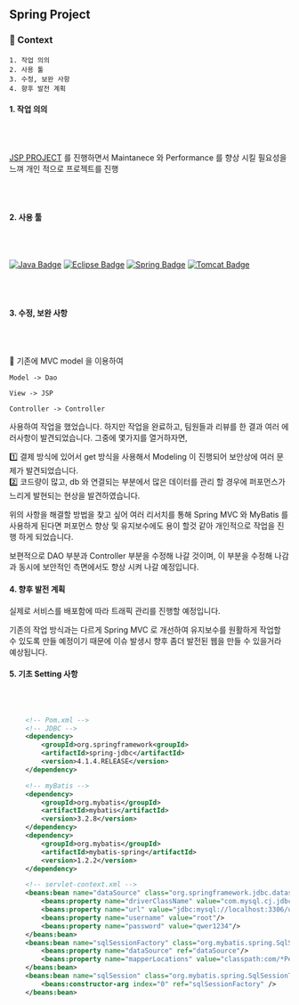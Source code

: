 ## Spring Project

### 💫 Context

    1. 작업 의의
    2. 사용 툴
    3. 수정, 보완 사항
    4. 향후 발전 계획

#### 1. 작업 의의

<br/>
<br/>

[JSP PROJECT](https://github.com/jasper-oh/JSP_WebProject) 를 진행하면서 Maintanece 와 Performance 를 향상 시킬 필요성을 느껴 개인 적으로 프로젝트를 진행

<br/>
<br/>

#### 2. 사용 툴

<br/>
<br/>

[![Java Badge](https://img.shields.io/badge/Java-007396?style=for-the-badge&logo=java&logoColor=black)](http://java.com/)
[![Eclipse Badge](https://img.shields.io/badge/Eclipse-2C2255?style=for-the-badge&logo=eclipse&logoColor=white)](http://eclipse.org/)
[![Spring Badge](https://img.shields.io/badge/Spring_MyBatis-04ff00?style=for-the-badge&logo=spring&logoColor=white)](http://spring.io/)
[![Tomcat Badge](https://img.shields.io/badge/Apache_Tomcat-CB9F18?style=for-the-badge&logo=Apache&logoColor=white)](http://spring.io/)

<br/>
<br/>

#### 3. 수정, 보완 사항

<br/>
<br/>

📌 기존에 MVC model 을 이용하여

    Model -> Dao

    View -> JSP

    Controller -> Controller

사용하여 작업을 했었습니다. 하지만 작업을 완료하고, 팀원들과 리뷰를 한 결과 여러 에러사항이 발견되었습니다. 그중에 몇가지를 열거하자면,

1️⃣ 결제 방식에 있어서 get 방식을 사용해서 Modeling 이 진행되어 보안상에 여러 문제가 발견되었습니다.<br/>
2️⃣ 코드량이 많고, db 와 연결되는 부분에서 많은 데이터를 관리 할 경우에 퍼포먼스가 느리게 발현되는 현상을 발견하였습니다.

위의 사항을 해결할 방법을 찾고 싶어 여러 리서치를 통해 Spring MVC 와 MyBatis 를 사용하게 된다면 퍼포먼스 향상 및 유지보수에도 용이 할것 같아 개인적으로 작업을 진행 하게 되었습니다.

보편적으로 DAO 부분과 Controller 부분을 수정해 나갈 것이며, 이 부분을 수정해 나감과 동시에 보안적인 측면에서도 향상 시켜 나갈 예정입니다.

#### 4. 향후 발전 계획

실제로 서비스를 배포함에 따라 트래픽 관리를 진행할 예정입니다.

기존의 작업 방식과는 다르게 Spring MVC 로 개선하여 유지보수를 원활하게 작업할 수 있도록 만들 예정이기 때문에 이슈 발생시 향후 좀더 발전된 웹을 만들 수 있을거라 예상됩니다.

#### 5. 기초 Setting 사항

<br/>
<br/>

```XML
    <!-- Pom.xml -->
    <!-- JDBC -->
    <dependency>
    	<groupId>org.springframework<groupId>
    	<artifactId>spring-jdbc</artifactId>
    	<version>4.1.4.RELEASE</version>
    </dependency>

	<!-- myBatis -->
	<dependency>
		<groupId>org.mybatis</groupId>
		<artifactId>mybatis</artifactId>
		<version>3.2.8</version>
	</dependency>
	<dependency>
	    <groupId>org.mybatis</groupId>
	    <artifactId>mybatis-spring</artifactId>
	    <version>1.2.2</version>
	</dependency>

    <!-- servlet-context.xml -->
    <beans:bean name="dataSource" class="org.springframework.jdbc.datasource.DriverManagerDataSource">
		<beans:property name="driverClassName" value="com.mysql.cj.jdbc.Driver"/>
		<beans:property name="url" value="jdbc:mysql://localhost:3306/useraddress?serverTimezone=Asia/Seoul&amp;characterEncoding=utf8&amp;useSSL=false"/>
		<beans:property name="username" value="root"/>
		<beans:property name="password" value="qwer1234"/>
	</beans:bean>
	<beans:bean name="sqlSessionFactory" class="org.mybatis.spring.SqlSessionFactoryBean">
		<beans:property name="dataSource" ref="dataSource"/>
		<beans:property name="mapperLocations" value="classpath:com/*Personal Root*/*.xml" />
	</beans:bean>
	<beans:bean name="sqlSession" class="org.mybatis.spring.SqlSessionTemplate">
		<beans:constructor-arg index="0" ref="sqlSessionFactory" />
	</beans:bean>



```
